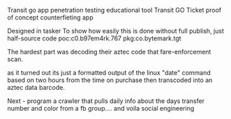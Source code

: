 
Transit go app penetration testing educational tool
Transit GO Ticket proof of concept counterfieting app

Designed in tasker
To show how easily this is done without full publish, just half-source code
poc:c0.b97em4rk.767
pkg:co.bytemark.tgt

The hardest part was decoding their aztec code that fare-enforcement scan.

as it turned out its just a formatted output of the linux "date" command based on two hours from the time on purchase
then transcoded into an aztec data barcode.

Next - program a crawler that pulls daily info about the days transfer number and color from a fb group.... and voila
social engineering
